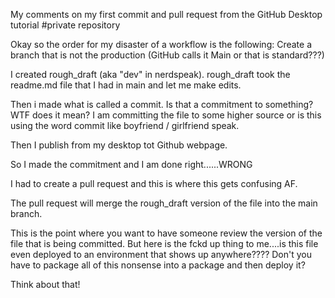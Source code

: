 My comments on my first commit and pull request from the GitHub Desktop tutorial #private repository

Okay so the order for my  disaster of a workflow is the following:
Create a branch that is not the production (GitHub calls it Main or that is standard???)

I created rough_draft (aka "dev" in nerdspeak).
rough_draft took the readme.md file that I had in main and let me make edits.

Then i made what is called a commit. Is that a commitment to something? WTF does it mean? I am committing the file to some higher source or is this using the word commit like boyfriend / girlfriend speak.

Then I publish from my desktop tot Github webpage.

So I made the commitment and I am done right......WRONG

I had to create a pull request and this is where this gets confusing AF.

The pull request will merge the rough_draft version of the file into the main branch.

This is the point where you want to have someone review the version of the file that is being committed. But here is the fckd up thing to me....is this file even deployed to an environment that shows up anywhere???? Don't you have to package all of this nonsense into a package and then deploy it?

Think about that!